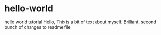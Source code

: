 # hello-world
hello world tutorial
Hello, This is a bit of text about myself.  Brilliant.
second bunch of changes to readme file

